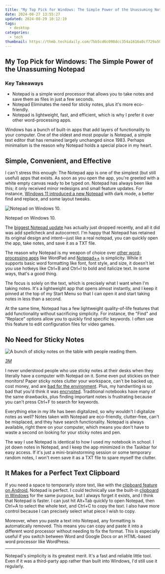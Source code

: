 ```yaml
---
title: "My Top Pick for Windows: The Simple Power of the Unassuming Notepad"
date: 2024-08-27 13:55:27
updated: 2024-08-29 10:12:19
tags:
  - desktop
categories:
  - tech
thumbnail: https://thmb.techidaily.com/7bb5cd6c098dcc354a1616a8cf729a503ba552ba0d30358349d319e43f0bdaa3.jpg
---
```


## My Top Pick for Windows: The Simple Power of the Unassuming Notepad

### Key Takeaways

* Notepad is a simple word processor that allows you to take notes and save them as files in just a few seconds.
* Notepad Eliminates the need for sticky notes, plus it's more eco-friendly.
* Notepad is lightweight, fast, and efficient, which is why I prefer it over other word-processing apps.

 Windows has a bunch of built-in apps that add layers of functionality to your computer. One of the oldest and most popular is Notepad, a simple text editor that has remained largely unchanged since 1983\. Perhaps minimalism is the reason why Notepad holds a special place in my heart.

##  Simple, Convenient, and Effective

 I can't stress this enough: The Notepad app is one of the simplest (but still useful) apps that exists. As soon as you open the app, you're greeted with a white empty canvas ready to be typed on. Notepad has always been like this; it only received minor redesigns and small feature updates. For instance, [Windows 11 introduced a new Notepad](https://screen-recording.techidaily.com/updated-step-by-step-screen-and-video-capture-on-android/) with dark mode, a better find and replace, and some layout tweaks.

![Notepad on Windows 10.](https://static1.howtogeekimages.com/wordpress/wp-content/uploads/2024/07/2024-07-11_20h49_39.png) 

Notepad on Windows 10.

 The [biggest Notepad update](https://www.yahoo.com/tech/only-took-41-years-notepad-135901177.html#:~:text=After%2041%20years%20of%20being,essential%20features%3A%20autocorrect%20and%20spellcheck.) has actually just dropped recently, and all it did was add spellcheck and autocorrect. I'm happy that Notepad has retained its original design and intent—just like a real notepad, you can quickly open the app, take notes, and save it as a TXT file.

 The reason why Notepad is my weapon of choice over [other word-processing apps](https://driver-error.techidaily.com/overcoming-intel-management-engine-hurdles/) like WordPad and [Notepad++](https://notepad-plus-plus.org/) is simplicity. While it supports basic word formatting like font, font style, and size, it doesn't let you use hotkeys like Ctrl+B and Ctrl+I to bold and italicize text. In some ways, that's a good thing.

 The focus is solely on the text, which is precisely what I want when I'm taking notes. It's a lightweight app that opens almost instantly, and I keep it pinned at the top of my Start Menu so that I can open it and start taking notes in less than a second.

 At the same time, Notepad has a few lightweight quality-of-life features that add functionality without sacrificing simplicity. For instance, the "Find" and "Replace" options allow you to quickly find specific keywords. I often use this feature to edit configuration files for video games.

##  No Need for Sticky Notes

![A bunch of sticky notes on the table with people reading them.](https://static1.howtogeekimages.com/wordpress/wp-content/uploads/2022/10/imageedit_7_8102280730.jpg) 

_[3M](https://www.prnewswire.com/news-releases/post-it-brand-and-microsoft-enable-hybrid-collaboration-with-new-teams-integration-301647441.html)_

 I never understood people who use sticky notes at their desks when they literally have a computer with Notepad on it. Some even put stickies on their monitors! Paper sticky notes clutter your workspace, can't be backed up, cost money, and are [bad for the environment](https://www.theworldcounts.com/stories/environmental-impact-of-paper-production). Plus, my handwriting is so bad that you'd think it was [encrypted](https://facebook-video-share.techidaily.com/the-essential-guide-to-youtube-video-lighting-tips-for-2024/). Traditional notebooks have many of the same drawbacks, plus finding important notes is frustrating because you can't press Ctrl+F to search for keywords.

 Everything else in my life has been digitalized, so why wouldn't I digitalize notes as well? Notes taken with Notepad are eco-friendly, clutter-free, can't be misplaced, and they have search functionality. Notepad is always available, right there on your computer, which means you don't have to waste a second on looking for your sticky notes and pen.

 The way I use Notepad is identical to how I used my notebook in school. I jot down notes in Notepad, and I keep the app minimized in the Taskbar for easy access. If it's just a mini-brainstorming session or some temporary random notes, I won't even save it as a TXT file to spare myself the clutter.

##  It Makes for a Perfect Text Clipboard

 If you need a space to temporarily store text, like with the [clipboard feature on Android](https://screen-activity-recording.techidaily.com/new-the-essentials-of-webcam-capture-with-free2x-app/), Notepad is perfect. I could technically use the built-in [clipboard in Windows](https://twitter-videos.techidaily.com/new-in-2024-gain-twitter-gifs-for-pc-download-made-simple/) for the same purpose, but I always forget it exists, and I think that Notepad is faster. I can just hit Alt+Tab quickly to open Notepad, then Ctrl+A to select the whole text, and Ctrl+C to copy the text. I also have more control because I can precisely select what piece I wish to copy.

 Moreover, when you paste a text into Notepad, any formatting is automatically removed. This means you can copy and paste it into a different word processor without needing to fix the format. This is especially useful if you switch between Word and Google Docs or an HTML-based word processor like WordPress.

---

 Notepad's simplicity is its greatest merit. It's a fast and reliable little tool. Even if it was a third-party app rather than built into Windows, I'd still use it regularly.

<ins class="adsbygoogle"
     style="display:block"
     data-ad-format="autorelaxed"
     data-ad-client="ca-pub-7571918770474297"
     data-ad-slot="1223367746"></ins>



<ins class="adsbygoogle"
     style="display:block"
     data-ad-client="ca-pub-7571918770474297"
     data-ad-slot="8358498916"
     data-ad-format="auto"
     data-full-width-responsive="true"></ins>

